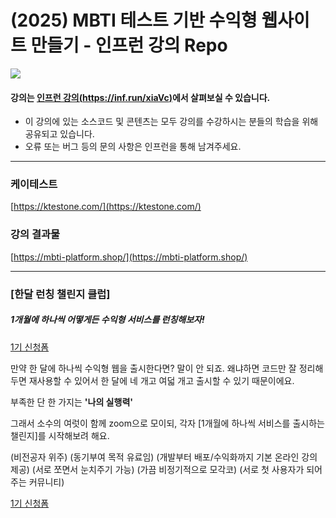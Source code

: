 # (2025) MBTI 테스트 기반 수익형 웹사이트 만들기 - 인프런 강의 Repo

[![](https://cdn.inflearn.com/public/courses/335011/cover/bb9004df-951a-484b-b8fb-a99486dfbca2/335011.png)](https://inf.run/xiaVc)

#### 강의는 [인프런 강의(https://inf.run/xiaVc)](https://inf.run/xiaVc)에서 살펴보실 수 있습니다.

- 이 강의에 있는 소스코드 및 콘텐츠는 모두 강의를 수강하시는 분들의 학습을 위해 공유되고 있습니다.
- 오류 또는 버그 등의 문의 사항은 인프런을 통해 남겨주세요.

---

### 케이테스트

[https://ktestone.com/](https://ktestone.com/)

### 강의 결과물

[https://mbti-platform.shop/](https://mbti-platform.shop/)

---

### [한달 런칭 챌린지 클럽]

##### 1개월에 하나씩 어떻게든 수익형 서비스를 런칭해보자!

[1기 신청폼](https://forms.gle/vFkfeqHAs5y8Khbr5)

만약 한 달에 하나씩 수익형 웹을 출시한다면?
말이 안 되죠.
왜냐하면 코드만 잘 정리해 두면 재사용할 수 있어서 한 달에 네 개고 여덟 개고 출시할 수 있기 때문이에요.

부족한 단 한 가지는
**'나의 실행력'**

그래서 소수의 여럿이 함께 zoom으로 모이되,
각자 [1개월에 하나씩 서비스를 출시하는 챌린지]를 시작해보려 해요.

(비전공자 위주)
(동기부여 목적 유료임)
(개발부터 배포/수익화까지 기본 온라인 강의 제공)
(서로 쪼면서 눈치주기 가능)
(가끔 비정기적으로 모각코)
(서로 첫 사용자가 되어주는 커뮤니티)

[1기 신청폼](https://forms.gle/vFkfeqHAs5y8Khbr5)
